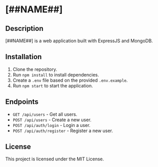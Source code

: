 # [##NAME##]

## Description

[##NAME##] is a web application built with ExpressJS and MongoDB.

## Installation

1. Clone the repository.
2. Run `npm install` to install dependencies.
3. Create a `.env` file based on the provided `.env.example`.
4. Run `npm start` to start the application.

## Endpoints

- `GET /api/users` - Get all users.
- `POST /api/users` - Create a new user.
- `POST /api/auth/login` - Login a user.
- `POST /api/auth/register` - Register a new user.

## License

This project is licensed under the MIT License.
